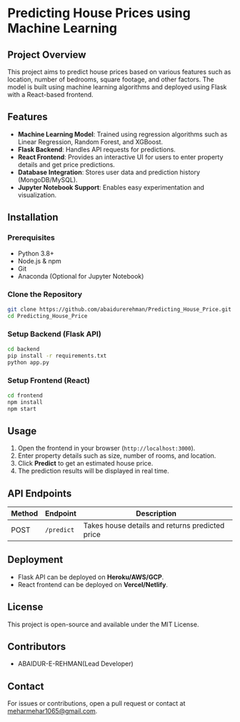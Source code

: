 # Predicting House Prices using Machine Learning

## Project Overview
This project aims to predict house prices based on various features such as location, number of bedrooms, square footage, and other factors. The model is built using machine learning algorithms and deployed using Flask with a React-based frontend.

## Features
- **Machine Learning Model**: Trained using regression algorithms such as Linear Regression, Random Forest, and XGBoost.
- **Flask Backend**: Handles API requests for predictions.
- **React Frontend**: Provides an interactive UI for users to enter property details and get price predictions.
- **Database Integration**: Stores user data and prediction history (MongoDB/MySQL).
- **Jupyter Notebook Support**: Enables easy experimentation and visualization.

## Installation
### Prerequisites
- Python 3.8+
- Node.js & npm
- Git
- Anaconda (Optional for Jupyter Notebook)

### Clone the Repository
```sh
git clone https://github.com/abaidurerehman/Predicting_House_Price.git
cd Predicting_House_Price
```

### Setup Backend (Flask API)
```sh
cd backend
pip install -r requirements.txt
python app.py
```

### Setup Frontend (React)
```sh
cd frontend
npm install
npm start
```

## Usage
1. Open the frontend in your browser (`http://localhost:3000`).
2. Enter property details such as size, number of rooms, and location.
3. Click **Predict** to get an estimated house price.
4. The prediction results will be displayed in real time.

## API Endpoints
| Method | Endpoint      | Description                         |
|--------|-------------|-------------------------------------|
| POST   | `/predict`  | Takes house details and returns predicted price |

## Deployment
- Flask API can be deployed on **Heroku/AWS/GCP**.
- React frontend can be deployed on **Vercel/Netlify**.

## License
This project is open-source and available under the MIT License.

## Contributors
- ABAIDUR-E-REHMAN(Lead Developer)


## Contact
For issues or contributions, open a pull request or contact at meharmehar1065@gmail.com.

